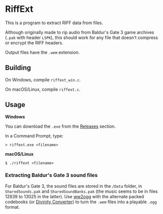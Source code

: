 # RiffExt

This is a program to extract RIFF data from files. 

Although originally made to rip audio from Baldur's Gate 3 game archives (`.pak` with header `LSPK`), this should work for any file that doesn't compress or encrypt the RIFF headers.

Output files have the `.wem` extension. 

## Building
On Windows, compile `riffext_win.c`. 

On macOS/Linux, compile `riffext.c`. 

## Usage
**Windows**  

You can download the `.exe` from the [Releases](https://github.com/PKBeam/RiffExt/releases/) section.

In a Command Prompt, type:

`> riffext.exe <filename>`  

**macOS/Linux**  

`$ ./riffext <filename>`  

### Extracting Baldur's Gate 3 sound files

For Baldur's Gate 3, the sound files are stored in the `/Data` folder, in `SharedSounds.pak` and `SharedSoundBanks.pak` (the music seems to be in files 12839 to 13025 in the latter).
  Use [ww2ogg](https://github.com/hcs64/ww2ogg) with the alternate packed codebooks (or [Divinity Converter](https://steamcommunity.com/sharedfiles/filedetails/?id=297292305)) to turn the `.wem` files into a playable `.ogg` format.
